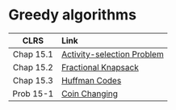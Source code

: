 # Greedy algorithms

|**CLRS** | **Link** |
|:---:|:---|
| Chap 15.1 | [Activity-selection Problem](https://github.com/pl3onasm/AADS/tree/main/algorithms/greedy/activity-selection)
| Chap 15.2 | [Fractional Knapsack]()
| Chap 15.3 | [Huffman Codes]()
| Prob 15-1 | [Coin Changing]()

